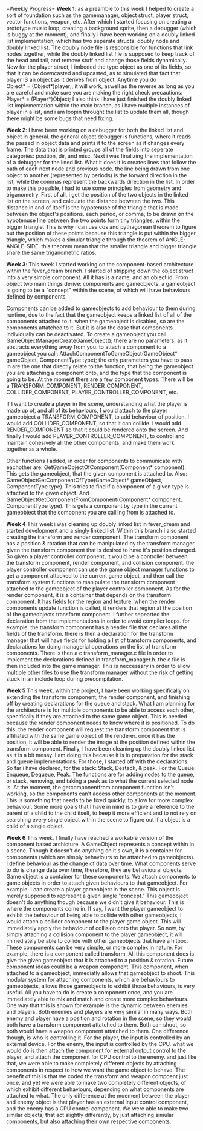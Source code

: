 =Weekly Progress=
**Week 1**: as a preamble to this week I helped to create a sort of foundation such as the gamemanager, object struct, player struct, vector functions, weapon, etc. After which I started focusing on creating a prototype music loop, creating a background sprite, then a debugger (which is buggy at the moment), and finally I have been working on a doubly linked list implementation, which has two seperate structs: doubly node and doubly linked list. The doubly node file is responsible for functions that link nodes together, while the doubly linked list file is supposed to keep track of the head and tail, and remove stuff and change those fields dynamically. Now for the player struct, I imbeded the type object as one of its fields, so that it can be downcasted and upcasted, as to simulated that fact that player IS an object as it derives from object. Anytime you do    
Object* = (Object*)player;, it will work, aswell as the reverse as long as you are careful and make sure you are making the right check precautions: Player* = (Player*)Object; I also think i have just finished the doubly linked list implementation within the main branch, as i have multiple instances of player in a list, and i am loopin throught the list to update them all, though there might be some bugs that need fixing.

**Week 2**: I have been working on a debugger for both the linked list and object in general. the general object debugger is functions, where it reads the passed in object data and prints it to the screen as it changes every frame. The data that is printed groups all of the fields into seperate categories: position, dir, and misc. Next i was finalizing the implementation of a debugger for the lined list. What it does it is creates lines that follow the path of each next node and previous node. the line being drawn from one object to another (represented by periods) is the forward direction in the list, while the commas represent the backwards direction in the list. In order to make this possible, i had to use some principles from geometry and triganometry. First of all, i get the position of the two objects in the linked list on the screen, and calculate the distance between the two. This distance in and of itself is the hypotenuse of the triangle that is made between the object's positions. each period, or comma, to be drawn on the hypotenuse line between the two points form tiny triangles, within the bigger triangle. This is why i can use cos and pythagorean theorem to figure out the position of these points because this triangle is put within the bigger triangle, which makes a simular triangle through the theorem of ANGLE-ANGLE-SIDE. this theorem mean that the smaller triangle and bigger triangle share the same triganometric ratios.

**Week 3**: This week I started working on the component-based architecture within the fever_dream branch. I started of stripping down the object struct into a very simple component. All it has is a name, and an object id. From object two main things derive: components and gameobjects. a gameobject is going to be a "concept" within the scene, of which will have behaviours defined by components. 

Components can be added to gameobjects to add behaviour to them during runtime, due to the fact that the gameobject keeps a linked list of all of the components attached to it. when the gameobject is disabled, so are the components attatched to it. But it is also the case that components individually can be deactivated. To create a gameobject you call GameObjectManagerCreateGameObject(); there are no parameters, as it abstracts everything away from you. to attach a component to a gameobject you call: AttachComponentToGameObject(GameObject* gameObject, ComponentType type); the only parameters you have to pass in are the one that directly relate to the function, that being the gameobject you are attaching a component onto, and the type that the component is going to be. At the moment there are a few component types. There will be a TRANSFORM_COMPONENT, RENDER_COMPONENT, COLLIDER_COMPONENT, PLAYER_CONTROLLER_COMPONENT, etc. 

If I want to create a player in the scene, understanding what the player is made up of, and all of its behaviours, I would attach to the player gameobject a TRANSFORM_COMPONENT, to add behaviour of position. I would add COLLIDER_COMPONENT, so that it can collide. I would add RENDER_COMPONENT so that it could be rendered onto the screen. And finally I would add PLAYER_CONTROLLER_COMPONENT, to control and maintain cohesively all the other components, and make them work together as a whole. 

Other functions I added, in order for components to communicate with eachother are: GetGameObjectOfComponent(Component* component). This gets the gameobject, that the given component is attached to. Also: GameObjectGetComponentOfType(GameObject* gameObject, ComponentType type). This tries to find if a component of a given type is attached to the given object. And GameObjectGetComponentFromComponent(Component* component, ComponentType type). This gets a component by type in the current gameobject that the component you are callilng from is attached to.

**Week 4**
This week i was cleaning up doubly linked list in fever_dream and started development and a singly linked list. Within this branch i also started creating the transform and render component. The transform component has a position & rotation that can be manipulated by the transform manager given the transform component that is desired to have it's position changed. So given a player controller component, it would be a controller between the transform component, render component, and collision component. the player controller component can use the game object manager functions to get a component attacked to the current game object, and then call the transform system functions to manipulate the transform component attached to the gameobject of the player controller component. As for the render component, it is a container that depends on the transform component. It has fields for the region and texture. when the render components update function is called, it renders that region at the position of the gameobjects transform component. I further sepearted the declaration from the implementations in order to avoid compiler loops. for example, the transform component has a header file that declares all the fields of the transform. there is then a declaration for the transform manager that will have fields for holding a list of transform components, and declarations for doing managerial operations on the list of transform components. There is then a c transform_manager.c file in order to implement the declarations defined in transform_manager.h. the c file is then included into the game manager. This is neccessary in order to allow multiple other files to use the transform manager without the risk of getting stuck in an include loop during precompilation.

**Week 5**
This week, within the project, I have been working specifically on extending the transform component, the render component, and finishing off by creating declarations for the queue and stack. What I am planning for the architecture is for multiple components to be able to access each other, specifically if they are attached to the same game object. This is needed because the render component needs to know where it is positioned. To do this, the render component will request the transform component that is affiliated with the same game object of the renderer. once it has the position, it will be able to render the image at the position defined within the transform component. Finally, I have been cleaning up the doubly linked list as it is a bit messy. I am doing this because it is in preparation for the stack and queue implementations. For those, I started off with the declarations. So far i have declared, for the stack: Stack, Destack, & peak. For the Queue: Enqueue, Dequeue, Peak. The functions are for adding nodes to the queue, or stack, removing, and taking a peek as to what the current selected node is. At the moment, the getcomponentfrom component function isn't working, so the components can't access other components at the moment. This is something that needs to be fixed quickly, to allow for more complex behaviour. Some more goals that I have in mind is to give a reference to the parent of a child to the child itself, to keep it more efficient and to not rely on searching every single object within the scene to figure out if a object is a child of a single object.

**Week 6**
This week, I finally have reached a workable version of the component based archicture. A GameObject represents a concept within in a scene. Though it doesn't do anything on it's own, it is a container for components (which are simply behaviours to be attatched to gameobjects). I define behaviour as the change of data over time. What components serve to do is change data over time, therefore, they are behavioural objects. Game object is a container for these components. We attach components to game objects in order to attach given behaviours to that gameobject. For example, I can create a player gameobject in the scene. This object is merely supposed to represent a given single "concept." This gameobject doesn't do anything though because we didn't give it behaviour. This is where the components come in. If say, I want the player gameobject to exhibit the behaviour of being able to collide with other gameobjects, I would attach a collider component to the player game object. This will immediately apply the behaviour of collision onto the player. So now, by simply attaching a collision component to the player gameobject, it will immediately be able to collide with other gameobjects that have a hitbox. These components can be very simple, or more complex in nature. For example, there is a component called transform. All this component does is give the given gameobject that it is attached to a position & rotation. Future component ideas could be a weapon component. This component, when attached to a gameobject, immediatly allows that gameobject to shoot. This modular system for attaching components, which are behaviours to gameobjects, allows those gameobjects to exhibit those behaviours, is very useful. All you have to do is create a component once, and you are immediately able to mix and match and create more complex behaviours. One way that this is shown for example is the dynamic between enemies and players. Both enemies and players are very similar in many ways. Both enemy and player have a position and rotation in the scene, so they would both have a transform component attatched to them. Both can shoot, so both would have a weapon component attatched to them. One difference though, is who is controlling it. For the player, the input is controlled by an external device. For the enemy, the input is controlled by the CPU. what we would do is then attach the component for external output control to the player, and attach the component for CPU control to the enemy. and just like that, we were able to make completely different objects by attaching components in respect to how we want the game object to behave. The benefit of this is that we coded the transform and weapon compoent just once, and yet we were able to make two completely different objects, of which exhibit different behaviours, depending on what components are attached to what. The only difference at the moement between the player and enemy object is that player has an external input control component, and the enemy has a CPU control component. We were able to make two similar objects, that act slightly differently, by just attaching simular components, but also attaching their own respective components.
